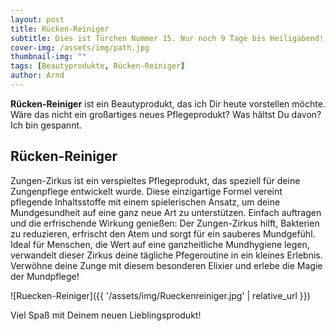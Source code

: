 ```yaml
---
layout: post
title: Rücken-Reiniger
subtitle: Dies ist Türchen Nummer 15. Nur noch 9 Tage bis Heiligabend!
cover-img: /assets/img/path.jpg
thumbnail-img: ""
tags: [Beautyprodukte, Rücken-Reiniger]
author: Arnd
---
```


**Rücken-Reiniger** ist ein Beautyprodukt, das ich Dir heute vorstellen möchte. Wäre das nicht ein großartiges neues Pflegeprodukt? Was hältst Du davon? Ich bin gespannt. 

## Rücken-Reiniger

Zungen-Zirkus ist ein verspieltes Pflegeprodukt, das speziell für deine Zungenpflege entwickelt wurde. Diese einzigartige Formel vereint pflegende Inhaltsstoffe mit einem spielerischen Ansatz, um deine Mundgesundheit auf eine ganz neue Art zu unterstützen. Einfach auftragen und die erfrischende Wirkung genießen: Der Zungen-Zirkus hilft, Bakterien zu reduzieren, erfrischt den Atem und sorgt für ein sauberes Mundgefühl. Ideal für Menschen, die Wert auf eine ganzheitliche Mundhygiene legen, verwandelt dieser Zirkus deine tägliche Pfegeroutine in ein kleines Erlebnis. Verwöhne deine Zunge mit diesem besonderen Elixier und erlebe die Magie der Mundpflege!

![Ruecken-Reiniger]({{ '/assets/img/Rueckenreiniger.jpg' | relative_url }})

Viel Spaß mit Deinem neuen Lieblingsprodukt!